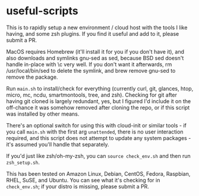 # useful-scripts

This is to rapidly setup a new environment / cloud host with the tools I like having, and some zsh plugins. If you find it useful and add to it, please submit a PR.

MacOS requires Homebrew (it'll install it for you if you don't have it), and also downloads and symlinks gnu-sed as sed, because BSD sed doesn't handle in-place with \c very well. If you don't want it afterwards, rm /usr/local/bin/sed to delete the symlink, and brew remove gnu-sed to remove the package.

Run `main.sh` to install/check for everything (currently curl, git, glances, htop, micro, mc, ncdu, smartmontools, tree, and zsh). Checking for git after having git cloned is largely redundant, yes, but I figured I'd include it on the off-chance it was somehow removed after cloning the repo, or if this script was installed by other means.

There's an optional switch for using this with cloud-init or similar tools - if you call `main.sh` with the first arg `unattended`, there is no user interaction required, and this script does not attempt to update any system packages - it's assumed you'll handle that separately.

If you'd just like zsh/oh-my-zsh, you can `source check_env.sh` and then run `zsh_setup.sh`.

This has been tested on Amazon Linux, Debian, CentOS, Fedora, Raspbian, RHEL, SuSE, and Ubuntu. You can see what it's checking for in `check_env.sh`; if your distro is missing, please submit a PR.
